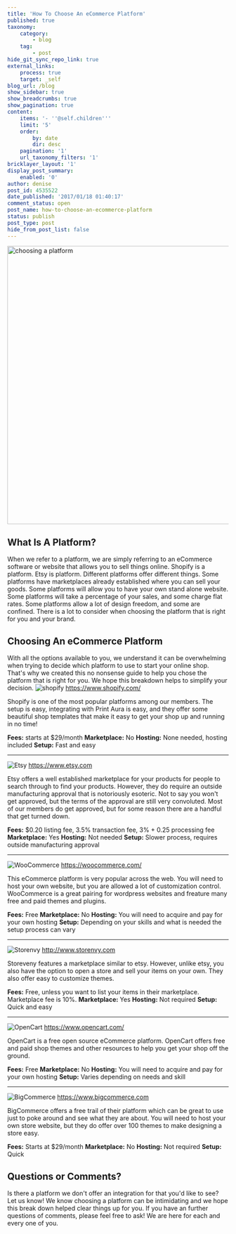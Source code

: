```yaml
---
title: 'How To Choose An eCommerce Platform'
published: true
taxonomy:
    category:
        - blog
    tag:
        - post
hide_git_sync_repo_link: true
external_links:
    process: true
    target: _self
blog_url: /blog
show_sidebar: true
show_breadcrumbs: true
show_pagination: true
content:
    items: '- ''@self.children'''
    limit: '5'
    order:
        by: date
        dir: desc
    pagination: '1'
    url_taxonomy_filters: '1'
bricklayer_layout: '1'
display_post_summary:
    enabled: '0'
author: denise
post_id: 4535522
date_published: '2017/01/18 01:40:17'
comment_status: open
post_name: how-to-choose-an-ecommerce-platform
status: publish
post_type: post
hide_from_post_list: false
---
```


<img class="alignnone size-full wp-image-4537054" src="https://printaura.com/wp-content/uploads/2017/01/choosing-a-platform.jpg" alt="choosing a platform" width="1214" height="633" />
<h2>What Is A Platform?</h2>
When we refer to a platform, we are simply referring to an eCommerce software or website that allows you to sell things online. Shopify is a platform. Etsy is platform. Different platforms offer different things. Some platforms have marketplaces already established where you can sell your goods. Some platforms will allow you to have your own stand alone website. Some platforms will take a percentage of your sales, and some charge flat rates. Some platforms allow a lot of design freedom, and some are confined. There is a lot to consider when choosing the platform that is right for you and your brand.
<h2>Choosing An eCommerce Platform</h2>
With all the options available to you, we understand it can be overwhelming when trying to decide which platform to use to start your online shop. That's why we created this no nonsense guide to help you chose the platform that is right for you. We hope this breakdown helps to simplify your decision.

<img src="https://printaura.com/wp-content/uploads/2014/04/choose-shopify.jpg" alt="shopify" />
<a href="https://www.shopify.com/" target="_blank">https://www.shopify.com/</a>

Shopify is one of the most popular platforms among our members. The setup is easy, integrating with Print Aura is easy, and they offer some beautiful shop templates that make it easy to get your shop up and running in no time!

<strong>Fees:</strong> starts at $29/month
<strong>Marketplace:</strong> No
<strong>Hosting:</strong> None needed, hosting included
<strong>Setup:</strong> Fast and easy

<hr />

<img src="https://printaura.com/wp-content/uploads/2014/04/choose-etsy2.jpg" alt="Etsy" />
<a href="https://www.etsy.com" target="_blank">https://www.etsy.com</a>

Etsy offers a well established marketplace for your products for people to search through to find your products. However, they do require an outside manufacturing approval that is notoriously esoteric. Not to say you won't get approved, but the terms of the approval are still very convoluted. Most of our members do get approved, but for some reason there are a handful that get turned down.

<strong>Fees:</strong> $0.20 listing fee, 3.5% transaction fee, 3% + 0.25 processing fee
<strong>Marketplace:</strong> Yes
<strong>Hosting:</strong> Not needed
<strong>Setup:</strong> Slower process, requires outside manufacturing approval

<hr />

<img src="https://printaura.com/wp-content/uploads/2014/04/woocommerce-small-logo.jpg" alt="WooCommerce" />
<a href="https://woocommerce.com/" target="_blank">https://woocommerce.com/</a>

This eCommerce platform is very popular across the web. You will need to host your own website, but you are allowed a lot of customization control. WooCommerce is a great pairing for wordpress websites and freature many free and paid themes and plugins.

<strong>Fees:</strong> Free
<strong>Marketplace:</strong> No
<strong>Hosting:</strong> You will need to acquire and pay for your own hosting
<strong>Setup:</strong> Depending on your skills and what is needed the setup process can vary

<hr />

<img src="https://printaura.com/wp-content/uploads/2014/04/storenvy-small-logo.jpg" alt="Storenvy" />
<a href="http://www.storenvy.com" target="_blank">http://www.storenvy.com</a>

Storeveny features a marketplace similar to etsy. However, unlike etsy, you also have the option to open a store and sell your items on your own. They also offer easy to customize themes.

<strong>Fees:</strong> Free, unless you want to list your items in their marketplace. Marketplace fee is 10%.
<strong>Marketplace:</strong> Yes
<strong>Hosting:</strong> Not required
<strong>Setup:</strong> Quick and easy

<hr />

<img src="https://printaura.com/wp-content/uploads/2015/03/opencart-160.jpg" alt="OpenCart" />
<a href="https://www.opencart.com/" target="_blank">https://www.opencart.com/</a>

OpenCart is a free open source eCommerce platform. OpenCart offers free and paid shop themes and other resources to help you get your shop off the ground.

<strong>Fees:</strong> Free
<strong>Marketplace:</strong> No
<strong>Hosting:</strong> You will need to acquire and pay for your own hosting
<strong>Setup:</strong> Varies depending on needs and skill

<hr />

<img src="https://printaura.com/wp-content/uploads/2015/03/bigcommerce-logo-160.jpg" alt="BigCommerce" />
<a href="https://www.bigcommerce.com" target="_blank">https://www.bigcommerce.com</a>

BigCommerce offers a free trail of their platform which can be great to use just to poke around and see what they are about. You will need to host your own store website, but they do offer over 100 themes to make designing a store easy.

<strong>Fees:</strong> Starts at $29/month
<strong>Marketplace:</strong> No
<strong>Hosting:</strong> Not required
<strong>Setup:</strong> Quick
<h2>Questions or Comments?</h2>
Is there a platform we don't offer an integration for that you'd like to see? Let us know! We know choosing a platform can be intimidating and we hope this break down helped clear things up for you. If you have an further questions of comments, please feel free to ask! We are here for each and every one of you.